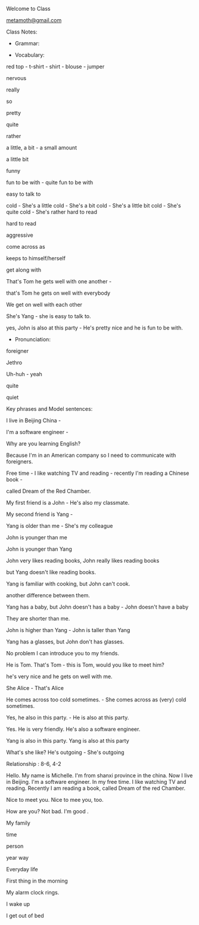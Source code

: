 Welcome to Class

metamoth@gmail.com



Class Notes:

 

- Grammar:

 

- Vocabulary:

red top - t-shirt - shirt - blouse - jumper

nervous

really

so

pretty

quite

rather

a little, a bit - a small amount

a little bit

funny

fun to be with - quite fun to be with

easy to talk to

cold - She's a little cold - She's a bit cold - She's a little bit cold - She's quite cold - She's rather hard to read

hard to read

aggressive

come across as

keeps to himself/herself

get along with



That's Tom he gets well with one another - 

that's Tom he gets on well with everybody

We get on well with each other

She's Yang - she is easy to talk to.

yes, John is also at this party - He's pretty nice and he is fun to be with.  

 

- Pronunciation:

foreigner

Jethro

Uh-huh - yeah

quite

quiet

 

Key phrases and Model sentences:

 

I live in Beijing China - 

I'm a software engineer - 

Why are you learning English?

Because I'm in an American company so I need to communicate with foreigners.



Free time - I like watching TV and reading - recently I'm reading a Chinese book - 

called Dream of the Red Chamber.



My first friend is a John - He's also my classmate.

My second friend is Yang - 

Yang is older than me - She's my colleague

John is younger than me

John is younger than Yang

John very likes reading books, John really likes reading books

but Yang doesn't like reading books.

Yang is familiar with cooking, but John can't cook.

another difference between them.

Yang has a baby, but John doesn't has a baby - John doesn't have a baby

They are shorter than me.

John is higher than Yang - John is taller than Yang

Yang has a glasses, but John don't has glasses.



No problem I can introduce you to my friends.

He is Tom.  That's Tom - this is Tom, would you like to meet him?

he's very nice and he gets on well with me.

She Alice - That's Alice

He comes across too cold sometimes. - She comes across as (very) cold sometimes.

Yes, he also in this party.  - He is also at this party.

Yes. He is very friendly.  He's also a software engineer.

Yang is also in this party.  Yang is also at this party

What's she like?  He's outgoing - She's outgoing













Relationship : 8-6, 4-2









Hello. My name is Michelle. I'm from shanxi province in the china. Now I live in Beijing. I'm a software engineer. In my free time. I like watching TV and reading. Recently I am reading a book, called Dream of the red Chamber. 



Nice to meet you. Nice to mee you, too. 

How are you? Not bad.  I'm good . 



My family 

time 

person

year way





Everyday life

First thing in the morning



My alarm clock rings.

I wake up

I get out of bed





